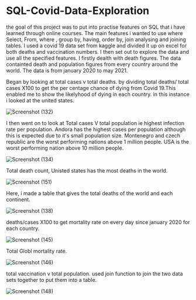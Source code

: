 # SQL-Covid-Data-Exploration

the goal of this project was to put into practise features on SQL that i have learned through online courses. The main features i wanted to use where 
Select, From, where , group by, having, order by, join analysing and joining tables. I used a covid 19 data set from kaggle and divided it up on excel for both deaths and vaccination numbers. I then set out to explore the data and use all the specified features. I firstly dealth with death figures. The data containted death and population figures from every country around the world. The data is from january 2020 to may 2021. 

Began by looking at total cases v total deaths. by dividing total deaths/ total cases X100 to get the per centage chance of dying from Covid 19.This enabled me to 
show the likelyhood of dying in each country. in this instance i looked at the united states. 

![Screenshot (132)](https://user-images.githubusercontent.com/84920516/124523153-c3638900-dded-11eb-811a-12328fedbf9a.png)


I then went on to look at Total cases V total population ie highest infection rate per population. Andora has the highest cases per population although this is expected due to it's small population size. Montenegro and czech republic are the worst performing nations above 1 
million people. USA is the worst performing nation above 10 million people. 

![Screenshot (134)](https://user-images.githubusercontent.com/84920516/124506671-145e8780-ddc4-11eb-8704-0e89a74afede.png)

Total death count, Unisted states has the most deaths in the world. 

![Screenshot (151)](https://user-images.githubusercontent.com/84920516/124523425-f1959880-ddee-11eb-84d8-68fb2db4da98.png)


Here, i made a table that gives the total deaths of the world and each continent. 


![Screenshot (138)](https://user-images.githubusercontent.com/84920516/124508795-74efc380-ddc8-11eb-8b0e-d0b2daa2c3ff.png)

deaths/cases X100 to get mortality rate on every day since january 2020 for each country. 

![Screenshot (145)](https://user-images.githubusercontent.com/84920516/124517025-df116400-ddda-11eb-88ce-c589e7752d22.png)

Total Globl mortality rate.

![Screenshot (146)](https://user-images.githubusercontent.com/84920516/124517031-e2a4eb00-ddda-11eb-9ea1-414a7e1e6151.png)

total vaccination v total population. used join function to join the two data sets together to put them into a table. 

![Screenshot (148)](https://user-images.githubusercontent.com/84920516/124519583-a7f28100-dde1-11eb-9252-0ba634b48b16.png)

